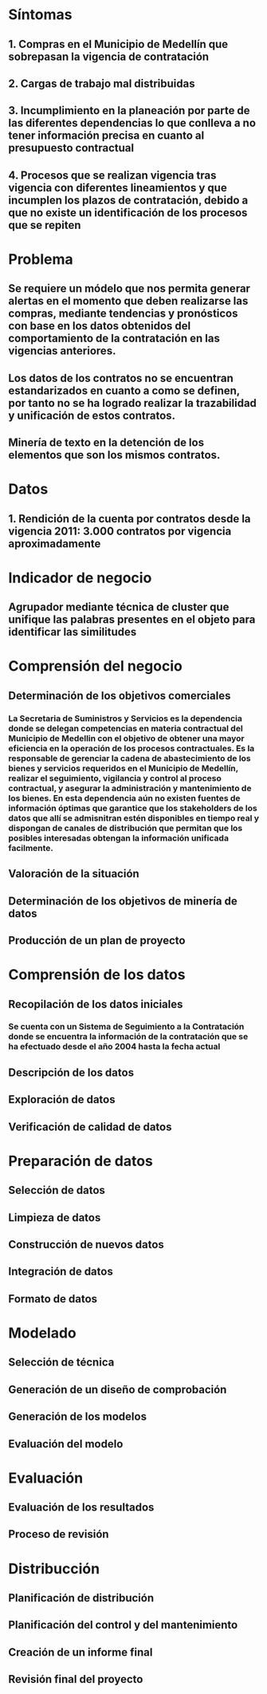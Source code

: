 # Síntomas
## 1. Compras en el Municipio de Medellín que sobrepasan la vigencia de contratación
## 2. Cargas de trabajo mal distribuidas
## 3. Incumplimiento en la planeación por parte de las diferentes dependencias lo que conlleva a no tener información precisa en cuanto al presupuesto contractual
## 4. Procesos que se realizan vigencia tras vigencia con diferentes lineamientos y que incumplen los plazos de contratación, debido a que no existe un identificación de los procesos que se repiten

# Problema
## Se requiere un módelo que nos permita generar alertas en el momento que deben realizarse las compras, mediante tendencias y pronósticos con base en los datos obtenidos del comportamiento de la contratación en las vigencias anteriores. 
## Los datos de los contratos no se encuentran estandarizados en cuanto a como se definen, por tanto no se ha logrado realizar la trazabilidad y unificación de estos contratos.
## Minería de texto en la detención de los elementos que son los mismos contratos.
# Datos
## 1. Rendición de la cuenta por contratos desde la vigencia 2011: 3.000 contratos por vigencia aproximadamente
# Indicador de negocio
## Agrupador mediante técnica de cluster que unifique las palabras presentes en el objeto para identificar las similitudes

# Comprensión del negocio
## Determinación de los objetivos comerciales
### La Secretaria de Suministros y Servicios es la dependencia donde se delegan competencias en materia contractual del Municipio de Medellin con el objetivo de obtener una mayor eficiencia en la operación de los procesos contractuales. Es la responsable de gerenciar la cadena de abastecimiento de los bienes y servicios requeridos en el Municipio de Medellín, realizar el seguimiento, vigilancia y control al proceso contractual, y asegurar la administración y mantenimiento de los bienes. En esta dependencia aún no existen fuentes de información óptimas que garantice que los stakeholders de los datos que allí se admisnitran estén disponibles en tiempo real y dispongan de canales de distribución que permitan que los posibles interesadas obtengan la información unificada facilmente.
## Valoración de la situación
### 
## Determinación de los objetivos de minería de datos
###
## Producción de un plan de proyecto
###

# Comprensión de los datos
## Recopilación de los datos iniciales
### Se cuenta con un Sistema de Seguimiento a la Contratación donde se encuentra la información de la contratación que se ha efectuado desde el año 2004 hasta la fecha actual
## Descripción de los datos
###
## Exploración de datos
###
## Verificación de calidad de datos
###

# Preparación de datos
## Selección de datos
###
## Limpieza de datos
###
## Construcción de nuevos datos
###
## Integración de datos
###
## Formato de datos
###

# Modelado
## Selección de técnica
###
## Generación de un diseño de comprobación
###
## Generación de los modelos
###
## Evaluación del modelo
###

# Evaluación
## Evaluación de los resultados
###
## Proceso de revisión
###

# Distribucción
## Planificación de distribución
###
## Planificación del control y del mantenimiento
###
## Creación de un informe final
###
## Revisión final del proyecto
###
